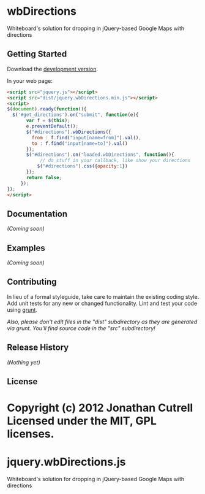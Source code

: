 # wbDirections

Whiteboard's solution for dropping in jQuery-based Google Maps with directions

## Getting Started
Download the [development version][max].

[min]: https://raw.github.com/jonathancutrell/jquery.wbDirections/master/dist/jquery.wbDirections.min.js
[max]: https://raw.github.com/jonathancutrell/jquery.wbDirections/master/dist/jquery.wbDirections.js

In your web page:

```html
<script src="jquery.js"></script>
<script src="dist/jquery.wbDirections.min.js"></script>
<script>
$(document).ready(function(){
  $('#get_directions').on("submit", function(e){
	   var f = $(this);
	   e.preventDefault();
	   $("#directions").wbDirections({
	     from : f.find("input[name=from]").val(),
	     to : f.find("input[name=to]").val()
	   });
	   $("#directions").on("loaded.wbDirections", function(){
	   		// do stuff in your callback, like show your directions
	       $("#directions").css({opacity:1})
	   });
	   return false;
	 });
});
</script>
```

## Documentation
_(Coming soon)_

## Examples
_(Coming soon)_

## Contributing
In lieu of a formal styleguide, take care to maintain the existing coding style. Add unit tests for any new or changed functionality. Lint and test your code using [grunt](https://github.com/cowboy/grunt).

_Also, please don't edit files in the "dist" subdirectory as they are generated via grunt. You'll find source code in the "src" subdirectory!_

## Release History
_(Nothing yet)_

## License
Copyright (c) 2012 Jonathan Cutrell  
Licensed under the MIT, GPL licenses.
=======
jquery.wbDirections.js
======================

Whiteboard's solution for dropping in jQuery-based Google Maps with directions